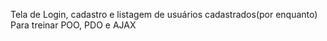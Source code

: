 Tela de Login, cadastro e listagem de usuários cadastrados(por enquanto) Para treinar POO, PDO e AJAX
